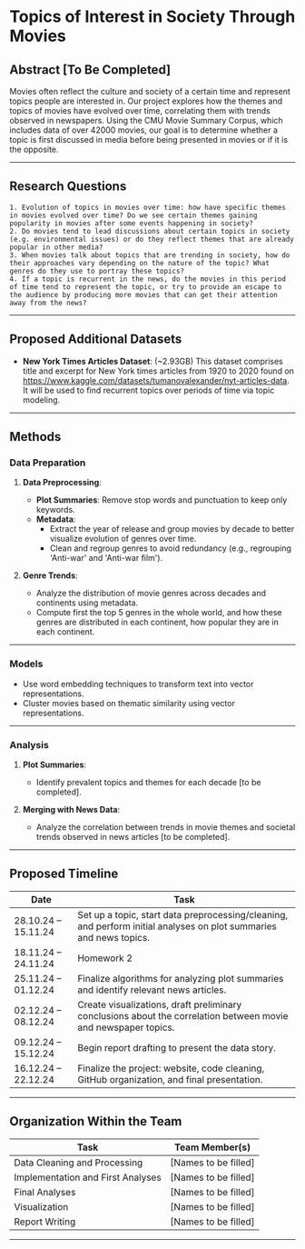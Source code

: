 # Topics of Interest in Society Through Movies

## Abstract [To Be Completed]
Movies often reflect the culture and society of a certain time and represent topics people are interested in. Our project explores how the themes and topics of movies have evolved over time, correlating them with trends observed in newspapers. Using the CMU Movie Summary Corpus, which includes data of over 42000 movies, our goal is to determine whether a topic is first discussed in media before being presented in movies or if it is the opposite.

---

## Research Questions  

    1. Evolution of topics in movies over time: how have specific themes in movies evolved over time? Do we see certain themes gaining popularity in movies after some events happening in society?
    2. Do movies tend to lead discussions about certain topics in society (e.g. environmental issues) or do they reflect themes that are already popular in other media?
    3. When movies talk about topics that are trending in society, how do their approaches vary depending on the nature of the topic? What genres do they use to portray these topics?
    4. If a topic is recurrent in the news, do the movies in this period of time tend to represent the topic, or try to provide an escape to the audience by producing more movies that can get their attention away from the news? 
 

---

## Proposed Additional Datasets  
- **New York Times Articles Dataset**: (~2.93GB)
  This dataset comprises title and excerpt for New York times articles from 1920 to 2020 found on https://www.kaggle.com/datasets/tumanovalexander/nyt-articles-data. It will be used to find recurrent topics over periods of time via topic modeling.
  

---

## Methods  

### Data Preparation  
1. **Data Preprocessing**:  
   - **Plot Summaries**: Remove stop words and punctuation to keep only keywords.  
   - **Metadata**:  
     - Extract the year of release and group movies by decade to better visualize evolution of genres over time.  
     - Clean and regroup genres to avoid redundancy (e.g., regrouping 'Anti-war' and 'Anti-war film').  

2. **Genre Trends**:  
   - Analyze the distribution of movie genres across decades and continents using metadata.
   - Compute first the top 5 genres in the whole world, and how these genres are distributed in each continent, how popular they are in each continent.

---

### Models  
- Use word embedding techniques to transform text into vector representations.  
- Cluster movies based on thematic similarity using vector representations.

---

### Analysis  
1. **Plot Summaries**:  
   - Identify prevalent topics and themes for each decade [to be completed].  

2. **Merging with News Data**:  
   - Analyze the correlation between trends in movie themes and societal trends observed in news articles [to be completed].  

---

## Proposed Timeline  

| **Date**          | **Task**                                                                                     |
|--------------------|---------------------------------------------------------------------------------------------|
| 28.10.24 – 15.11.24 | Set up a topic, start data preprocessing/cleaning, and perform initial analyses on plot summaries and news topics. |
| 18.11.24 – 24.11.24 | Homework 2                                                                                 |
| 25.11.24 – 01.12.24 | Finalize algorithms for analyzing plot summaries and identify relevant news articles.      |
| 02.12.24 – 08.12.24 | Create visualizations, draft preliminary conclusions about the correlation between movie and newspaper topics. |
| 09.12.24 – 15.12.24 | Begin report drafting to present the data story.                                           |
| 16.12.24 – 22.12.24 | Finalize the project: website, code cleaning, GitHub organization, and final presentation.  |

---

## Organization Within the Team  

| **Task**                     | **Team Member(s)**   |
|-------------------------------|----------------------|
| Data Cleaning and Processing  | [Names to be filled] |
| Implementation and First Analyses | [Names to be filled] |
| Final Analyses                | [Names to be filled] |
| Visualization                 | [Names to be filled] |
| Report Writing                | [Names to be filled] |

---
